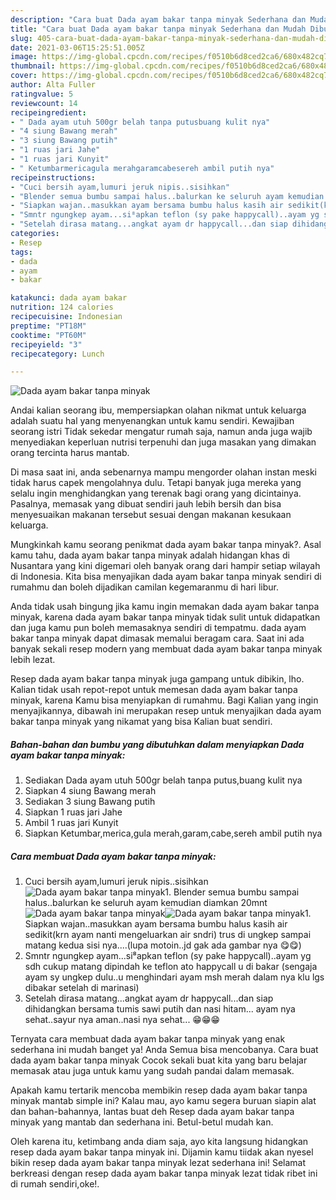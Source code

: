 ```yaml
---
description: "Cara buat Dada ayam bakar tanpa minyak Sederhana dan Mudah Dibuat"
title: "Cara buat Dada ayam bakar tanpa minyak Sederhana dan Mudah Dibuat"
slug: 405-cara-buat-dada-ayam-bakar-tanpa-minyak-sederhana-dan-mudah-dibuat
date: 2021-03-06T15:25:51.005Z
image: https://img-global.cpcdn.com/recipes/f0510b6d8ced2ca6/680x482cq70/dada-ayam-bakar-tanpa-minyak-foto-resep-utama.jpg
thumbnail: https://img-global.cpcdn.com/recipes/f0510b6d8ced2ca6/680x482cq70/dada-ayam-bakar-tanpa-minyak-foto-resep-utama.jpg
cover: https://img-global.cpcdn.com/recipes/f0510b6d8ced2ca6/680x482cq70/dada-ayam-bakar-tanpa-minyak-foto-resep-utama.jpg
author: Alta Fuller
ratingvalue: 5
reviewcount: 14
recipeingredient:
- " Dada ayam utuh 500gr belah tanpa putusbuang kulit nya"
- "4 siung Bawang merah"
- "3 siung Bawang putih"
- "1 ruas jari Jahe"
- "1 ruas jari Kunyit"
- " Ketumbarmericagula merahgaramcabesereh ambil putih nya"
recipeinstructions:
- "Cuci bersih ayam,lumuri jeruk nipis..sisihkan"
- "Blender semua bumbu sampai halus..balurkan ke seluruh ayam kemudian diamkan 20mnt"
- "Siapkan wajan..masukkan ayam bersama bumbu halus kasih air sedikit(krn ayam nanti mengeluarkan air sndri) trus di ungkep sampai matang kedua sisi nya....(lupa motoin..jd gak ada gambar nya 😋😋)"
- "Smntr ngungkep ayam...si⁸apkan teflon (sy pake happycall)..ayam yg sdh cukup matang dipindah ke teflon ato happycall u di bakar (sengaja ayam sy ungkep dulu..u menghindari ayam msh merah dalam nya klu lgs dibakar setelah di marinasi)"
- "Setelah dirasa matang...angkat ayam dr happycall...dan siap dihidangkan bersama tumis sawi putih dan nasi hitam... ayam nya sehat..sayur nya aman..nasi nya sehat... 😁😁😁"
categories:
- Resep
tags:
- dada
- ayam
- bakar

katakunci: dada ayam bakar 
nutrition: 124 calories
recipecuisine: Indonesian
preptime: "PT18M"
cooktime: "PT60M"
recipeyield: "3"
recipecategory: Lunch

---
```



![Dada ayam bakar tanpa minyak](https://img-global.cpcdn.com/recipes/f0510b6d8ced2ca6/680x482cq70/dada-ayam-bakar-tanpa-minyak-foto-resep-utama.jpg)

Andai kalian seorang ibu, mempersiapkan olahan nikmat untuk keluarga adalah suatu hal yang menyenangkan untuk kamu sendiri. Kewajiban seorang istri Tidak sekedar mengatur rumah saja, namun anda juga wajib menyediakan keperluan nutrisi terpenuhi dan juga masakan yang dimakan orang tercinta harus mantab.

Di masa  saat ini, anda sebenarnya mampu mengorder olahan instan meski tidak harus capek mengolahnya dulu. Tetapi banyak juga mereka yang selalu ingin menghidangkan yang terenak bagi orang yang dicintainya. Pasalnya, memasak yang dibuat sendiri jauh lebih bersih dan bisa menyesuaikan makanan tersebut sesuai dengan makanan kesukaan keluarga. 



Mungkinkah kamu seorang penikmat dada ayam bakar tanpa minyak?. Asal kamu tahu, dada ayam bakar tanpa minyak adalah hidangan khas di Nusantara yang kini digemari oleh banyak orang dari hampir setiap wilayah di Indonesia. Kita bisa menyajikan dada ayam bakar tanpa minyak sendiri di rumahmu dan boleh dijadikan camilan kegemaranmu di hari libur.

Anda tidak usah bingung jika kamu ingin memakan dada ayam bakar tanpa minyak, karena dada ayam bakar tanpa minyak tidak sulit untuk didapatkan dan juga kamu pun boleh memasaknya sendiri di tempatmu. dada ayam bakar tanpa minyak dapat dimasak memalui beragam cara. Saat ini ada banyak sekali resep modern yang membuat dada ayam bakar tanpa minyak lebih lezat.

Resep dada ayam bakar tanpa minyak juga gampang untuk dibikin, lho. Kalian tidak usah repot-repot untuk memesan dada ayam bakar tanpa minyak, karena Kamu bisa menyiapkan di rumahmu. Bagi Kalian yang ingin menyajikannya, dibawah ini merupakan resep untuk menyajikan dada ayam bakar tanpa minyak yang nikamat yang bisa Kalian buat sendiri.

<!--inarticleads1-->

##### Bahan-bahan dan bumbu yang dibutuhkan dalam menyiapkan Dada ayam bakar tanpa minyak:

1. Sediakan  Dada ayam utuh 500gr belah tanpa putus,buang kulit nya
1. Siapkan 4 siung Bawang merah
1. Sediakan 3 siung Bawang putih
1. Siapkan 1 ruas jari Jahe
1. Ambil 1 ruas jari Kunyit
1. Siapkan  Ketumbar,merica,gula merah,garam,cabe,sereh ambil putih nya




<!--inarticleads2-->

##### Cara membuat Dada ayam bakar tanpa minyak:

1. Cuci bersih ayam,lumuri jeruk nipis..sisihkan
<img src="https://img-global.cpcdn.com/steps/e9d77bb86264f989/160x128cq70/dada-ayam-bakar-tanpa-minyak-langkah-memasak-1-foto.jpg" alt="Dada ayam bakar tanpa minyak">1. Blender semua bumbu sampai halus..balurkan ke seluruh ayam kemudian diamkan 20mnt
<img src="https://img-global.cpcdn.com/steps/4c6cc665551718af/160x128cq70/dada-ayam-bakar-tanpa-minyak-langkah-memasak-2-foto.jpg" alt="Dada ayam bakar tanpa minyak"><img src="https://img-global.cpcdn.com/steps/c9fe21b6b5f2e955/160x128cq70/dada-ayam-bakar-tanpa-minyak-langkah-memasak-2-foto.jpg" alt="Dada ayam bakar tanpa minyak">1. Siapkan wajan..masukkan ayam bersama bumbu halus kasih air sedikit(krn ayam nanti mengeluarkan air sndri) trus di ungkep sampai matang kedua sisi nya....(lupa motoin..jd gak ada gambar nya 😋😋)
1. Smntr ngungkep ayam...si⁸apkan teflon (sy pake happycall)..ayam yg sdh cukup matang dipindah ke teflon ato happycall u di bakar (sengaja ayam sy ungkep dulu..u menghindari ayam msh merah dalam nya klu lgs dibakar setelah di marinasi)
1. Setelah dirasa matang...angkat ayam dr happycall...dan siap dihidangkan bersama tumis sawi putih dan nasi hitam... ayam nya sehat..sayur nya aman..nasi nya sehat... 😁😁😁




Ternyata cara membuat dada ayam bakar tanpa minyak yang enak sederhana ini mudah banget ya! Anda Semua bisa mencobanya. Cara buat dada ayam bakar tanpa minyak Cocok sekali buat kita yang baru belajar memasak atau juga untuk kamu yang sudah pandai dalam memasak.

Apakah kamu tertarik mencoba membikin resep dada ayam bakar tanpa minyak mantab simple ini? Kalau mau, ayo kamu segera buruan siapin alat dan bahan-bahannya, lantas buat deh Resep dada ayam bakar tanpa minyak yang mantab dan sederhana ini. Betul-betul mudah kan. 

Oleh karena itu, ketimbang anda diam saja, ayo kita langsung hidangkan resep dada ayam bakar tanpa minyak ini. Dijamin kamu tiidak akan nyesel bikin resep dada ayam bakar tanpa minyak lezat sederhana ini! Selamat berkreasi dengan resep dada ayam bakar tanpa minyak lezat tidak ribet ini di rumah sendiri,oke!.

